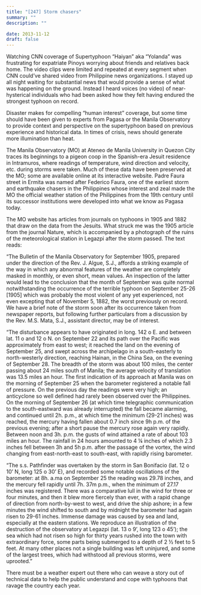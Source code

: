 ```yaml
---
title: "[247] Storm chasers"
summary: ""
description: ""

date: 2013-11-12
draft: false
---
```


Watching CNN coverage of Supertyphoon “Haiyan” aka “Yolanda” was frustrating for expatriate Pinoys worrying about friends and relatives back home. The video clips were limited and repeated at every segment when CNN could’ve shared video from Philippine news organizations. I stayed up all night waiting for substantial news that would provide a sense of what was happening on the ground. Instead I heard voices (no video) of near-hysterical individuals who had been asked how they felt having endured the strongest typhoon on record.

Disaster makes for compelling “human interest” coverage, but some time should have been given to experts from Pagasa or the Manila Observatory to provide context and perspective on the supertyphoon based on previous experience and historical data. In times of crisis, news should generate more illumination than heat.

The Manila Observatory (MO) at Ateneo de Manila University in Quezon City traces its beginnings to a pigeon coop in the Spanish-era Jesuit residence in Intramuros, where readings of temperature, wind direction and velocity, etc. during storms were taken. Much of these data have been preserved at the MO; some are available online at its interactive website. Padre Faura street in Ermita was named after Federico Faura, one of the earliest storm and earthquake chasers in the Philippines whose interest and zeal made the MO the official weather station of the Philippines from the 19th century until its successor institutions were developed into what we know as Pagasa today.

The MO website has articles from journals on typhoons in 1905 and 1882 that draw on the data from the Jesuits. What struck me was the 1905 article from the journal Nature, which is accompanied by a photograph of the ruins of the meteorological station in Legazpi after the storm passed. The text reads:

“The Bulletin of the Manila Observatory for September 1905, prepared under the direction of the Rev. J. Algue, S.J., affords a striking example of the way in which any abnormal features of the weather are completely masked in monthly, or even short, mean values. An inspection of the latter would lead to the conclusion that the month of September was quite normal notwithstanding the occurrence of the terrible typhoon on September 25-26 [1905] which was probably the most violent of any yet experienced, not even excepting that of November 5, 1882, the worst previously on record. We have a brief note of the storm soon after its occurrence taken from newspaper reports, but following further particulars from a discussion by the Rev. M.S. Mata, S.J., assistant director, may be of interest.

“The disturbance appears to have originated in long. 142 o E. and between lat. 11 o and 12 o N. on September 22 and its path over the Pacific was approximately from east to west; it reached the land on the evening of September 25, and swept across the archipelago in a south-easterly to north-westerly direction, reaching Hainan, in the China Sea, on the evening of September 28. The breadth of the storm was about 100 miles, the center passing about 24 miles south of Manila; the average velocity of translation was 13.5 miles an hour. The first indication of its approach at Manila was on the morning of September 25 when the barometer registered a notable fall of pressure. On the previous day the readings were very high; an anticyclone so well defined had rarely been observed over the Philippines. On the morning of September 26 (at which time telegraphic communication to the south-eastward was already interrupted) the fall became alarming, and continued until 2h. p.m., at which time the minimum (29-21 inches) was reached, the mercury having fallen about 0.7 inch since 9h p.m. of the previous evening; after a short pause the mercury rose again very rapidly. Between noon and 3h. p.m. the gusts of wind attained a rate of about 103 miles an hour. The rainfall in 24 hours amounted to 4 ¼ inches of which 2.3 inches fell between 3h and 5h p.m. after the passage of the vortex, the wind changing from east-north-east to south-east, with rapidly rising barometer.

“The s.s. Pathfinder was overtaken by the storm in San Bonifacio (lat. 12 o  10’ N, long 125 o  30’ E), and recorded some notable oscillations of the barometer: at 8h. a.ma on September 25 the reading was 29.78 inches, and the mercury fell rapidly until 7h. 37m p.m., when the minimum of 27.17 inches was registered. There was a comparative lull in the wind for three or four minutes, and then it blew more fiercely than ever, with a rapid change of direction from north-by-west to west, and drive the ship ashore; in a few minutes the wind shifted to south and by midnight the barometer had again risen to 29-61 inches. Immense damage was caused by sea and land, especially at the eastern stations. We reproduce an illustration of the destruction of the observatory at Legazpi (lat. 13 o 9’, long 123 o 45’); the sea which had not risen so high for thirty years rushed into the town with extraordinary force, some parts being submerged to a depth of 2 ½  feet to 5 feet. At many other places not a single building was left uninjured, and some of the largest trees, which had withstood all previous storms, were uprooted.”

There must be a weather expert out there who can weave a story out of technical data to help the public understand and cope with typhoons that ravage the country each year.
